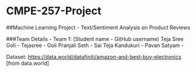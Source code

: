 # CMPE-257-Project
##Machine Learning Project - Text/Sentiment Analysis on Product Reviews

###Team Details - Team 1: [Student name - GitHub username)
    Teja Sree Goli - Tejasree - Goli
    Pranjali Seth -
    Sai Teja Kandukuri - 
    Pavan Satyam - 

Dataset: https://data.world/datafiniti/amazon-and-best-buy-electronics [from data.world]
